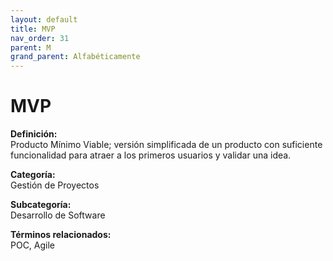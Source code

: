 ```yaml
---
layout: default
title: MVP
nav_order: 31
parent: M
grand_parent: Alfabéticamente
---
```


# MVP

**Definición:**  
Producto Mínimo Viable; versión simplificada de un producto con suficiente funcionalidad para atraer a los primeros usuarios y validar una idea.

**Categoría:**  
Gestión de Proyectos  

**Subcategoría:**  
Desarrollo de Software

**Términos relacionados:**  
POC, Agile
